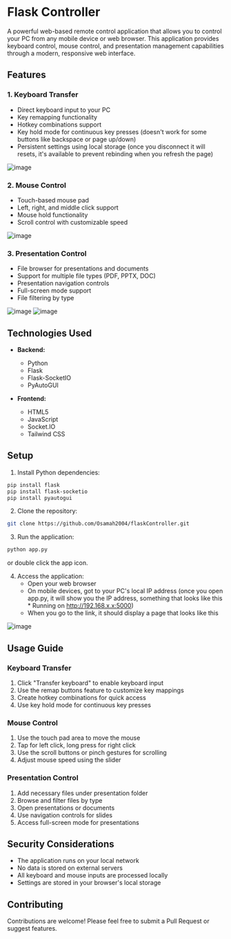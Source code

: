 # Flask Controller

A powerful web-based remote control application that allows you to control your PC from any mobile device or web browser. This application provides keyboard control, mouse control, and presentation management capabilities through a modern, responsive web interface.

## Features

### 1. Keyboard Transfer
- Direct keyboard input to your PC
- Key remapping functionality
- Hotkey combinations support
- Key hold mode for continuous key presses (doesn't work for some buttons like backspace or page up/down)
- Persistent settings using local storage (once you disconnect it will resets, it's available to prevent rebinding when you refresh the page)

![image](https://github.com/user-attachments/assets/9967f0bf-9a72-4a76-ac88-caef10b79a9d)

### 2. Mouse Control
- Touch-based mouse pad
- Left, right, and middle click support
- Mouse hold functionality
- Scroll control with customizable speed

![image](https://github.com/user-attachments/assets/53d67643-0b23-4848-b50c-6be2b7153587)

### 3. Presentation Control
- File browser for presentations and documents
- Support for multiple file types (PDF, PPTX, DOC)
- Presentation navigation controls
- Full-screen mode support
- File filtering by type

![image](https://github.com/user-attachments/assets/c0ea2649-c49a-448f-a6ee-5da4e08771c0)
![image](https://github.com/user-attachments/assets/4e4f9d86-3201-4924-855f-afa462e8bf57)



## Technologies Used

- **Backend:**
  - Python
  - Flask
  - Flask-SocketIO
  - PyAutoGUI

- **Frontend:**
  - HTML5
  - JavaScript
  - Socket.IO
  - Tailwind CSS

## Setup

1. Install Python dependencies:
```bash
pip install flask
pip install flask-socketio
pip install pyautogui
```

2. Clone the repository:
```bash
git clone https://github.com/Osamah2004/flaskController.git
```

3. Run the application:
```bash
python app.py
```
or double click the app icon.

4. Access the application:
   - Open your web browser
   - On mobile devices, got to your PC's local IP address (once you open app.py, it will show you the IP address, something that looks like this * Running on http://192.168.x.x:5000)
   - When you go to the link, it should display a page that looks like this

![image](https://github.com/user-attachments/assets/59b4a914-47c0-482b-bdb4-a93f76860a36)
  
## Usage Guide

### Keyboard Transfer
1. Click "Transfer keyboard" to enable keyboard input
2. Use the remap buttons feature to customize key mappings
3. Create hotkey combinations for quick access
4. Use key hold mode for continuous key presses

### Mouse Control
1. Use the touch pad area to move the mouse
2. Tap for left click, long press for right click
3. Use the scroll buttons or pinch gestures for scrolling
4. Adjust mouse speed using the slider

### Presentation Control
1. Add necessary files under presentation folder
2. Browse and filter files by type
3. Open presentations or documents
4. Use navigation controls for slides
5. Access full-screen mode for presentations

## Security Considerations

- The application runs on your local network
- No data is stored on external servers
- All keyboard and mouse inputs are processed locally
- Settings are stored in your browser's local storage

## Contributing

Contributions are welcome! Please feel free to submit a Pull Request or suggest features.

